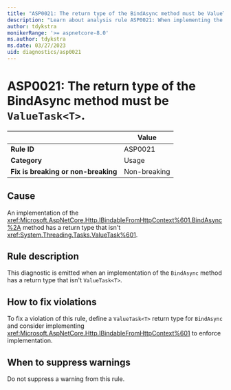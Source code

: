 ```yaml
---
title: "ASP0021: The return type of the BindAsync method must be ValueTask<T>"
description: "Learn about analysis rule ASP0021: When implementing the BindAsync(...) method, the return type must be ValueTask<T>."
author: tdykstra
monikerRange: '>= aspnetcore-8.0'
ms.author: tdykstra
ms.date: 03/27/2023
uid: diagnostics/asp0021
---
```

# ASP0021: The return type of the BindAsync method must be `ValueTask<T>`.

| | Value |
|-|-|
| **Rule ID** |ASP0021|
| **Category** |Usage|
| **Fix is breaking or non-breaking** |Non-breaking|

## Cause

An implementation of the <xref:Microsoft.AspNetCore.Http.IBindableFromHttpContext%601.BindAsync%2A> method has a return type that isn't <xref:System.Threading.Tasks.ValueTask%601>.

## Rule description

This diagnostic is emitted when an implementation of the `BindAsync` method has a return type that isn't `ValueTask<T>`.

## How to fix violations

To fix a violation of this rule, define a `ValueTask<T>` return type for `BindAsync` and consider implementing <xref:Microsoft.AspNetCore.Http.IBindableFromHttpContext%601> to enforce implementation.

## When to suppress warnings

Do not suppress a warning from this rule.
